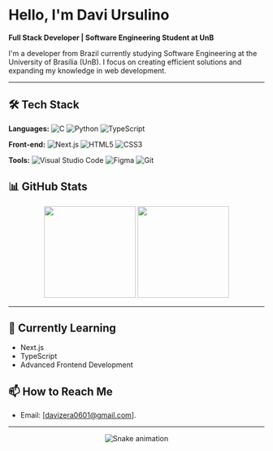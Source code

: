 # Hello, I'm Davi Ursulino 

**Full Stack Developer | Software Engineering Student at UnB**

I'm a developer from Brazil currently studying Software Engineering at the University of Brasília (UnB). I focus on creating efficient solutions and expanding my knowledge in web development.

---

## 🛠️ Tech Stack

**Languages:**
![C](https://img.shields.io/badge/C-00599C?style=for-the-badge&logo=c&logoColor=white)
![Python](https://img.shields.io/badge/Python-3776AB?style=for-the-badge&logo=python&logoColor=white)
![TypeScript](https://img.shields.io/badge/TypeScript-007ACC?style=for-the-badge&logo=typescript&logoColor=white)

**Front-end:**
![Next.js](https://img.shields.io/badge/Next.js-000000?style=for-the-badge&logo=next.js&logoColor=white)
![HTML5](https://img.shields.io/badge/HTML5-E34F26?style=for-the-badge&logo=html5&logoColor=white)
![CSS3](https://img.shields.io/badge/CSS3-1572B6?style=for-the-badge&logo=css3&logoColor=white)

**Tools:**
![Visual Studio Code](https://img.shields.io/badge/Visual_Studio_Code-0078D4?style=for-the-badge&logo=visual%20studio%20code&logoColor=white)
![Figma](https://img.shields.io/badge/Figma-F24E1E?style=for-the-badge&logo=figma&logoColor=white)
![Git](https://img.shields.io/badge/Git-F05032?style=for-the-badge&logo=git&logoColor=white)

## 📊 GitHub Stats

<p align="center">
  <img height="180em" src="https://github-readme-stats.vercel.app/api?username=DaviUrsulino&show_icons=true&theme=dark&include_all_commits=true&count_private=true"/>
  <img height="180em" src="https://github-readme-stats.vercel.app/api/top-langs/?username=DaviUrsulino&layout=compact&langs_count=8&theme=dark"/>
</p>

---

## 🌱 Currently Learning

- Next.js
- TypeScript
- Advanced Frontend Development

## 📫 How to Reach Me

- Email: [davizera0601@gmail.com].

---

<p align="center">
  <img src="https://github.com/DaviUrsulino/DaviUrsulino/blob/output/github-contribution-grid-snake.svg" alt="Snake animation" />
</p>
